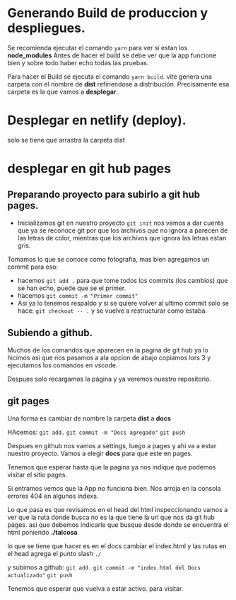 # Generando Build de produccion y despliegues.

Se recomienda ejecutar el comando `yarn` para ver si estan los **node_modules**
Antes de hacer el build se debe ver que la app funcione bien y sobre todo haber echo todas las pruebas.

Para hacer el Build se ejecuta el comando `yarn build`. vite genera una carpeta con el nombre de **dist** refiriendose a distribución. Precisamente esa carpeta es la que vamos a **desplegar**.

# Desplegar en netlify (deploy).

solo se tiene que arrastra la carpeta dist

# desplegar en git hub pages

## Preparando proyecto para subirlo a git hub pages.

- Inicializamos git en nuestro proyecto `git init` nos vamos a dar cuenta que ya se reconoce git por que los archivos que no ignora a parecen de las letras de color, mientras que los archivos que ignora las letras estan gris.

Tomamos lo que se conoce como fotografia, mas bien agregamos un commit para eso:

- hacemos `git add .` para que tome todos los commits (los cambios) que se han echo, puede que se el primer.
- hacemos `git commit -m "Primer commit"`
- Asi ya lo tenemos respaldo y si se quiere volver al ultimo commit solo se hace: `git checkout -- .` y se vuelve a restructurar como estaba.

## Subiendo a github.

Muchos de los comandos que aparecen en la pagina de git hub ya lo hicimos asi que nos pasamos a ala opcion de abajo copiamos lors 3 y ejecutamos los comandos en vscode.

Despues solo recargamos la página y ya veremos nuestro repositorio.

## git pages

Una forma es cambiar de nombre la carpeta **dist** a **docs**

HAcemos:
`git add.`
`git commit -m "Docs agregado"`
`git push`

Despues en github nos vamos a settings, luego a pages y ahi va a estar nuestro proyecto. Vamos a elegir **docs** para que este en pages.

Tenemos que esperar hasta que la pagina ya nos indique que podemos visitar el sitio pages.

Si entramos vemos que la App no funciona bien. Nos arroja en la consola errores 404 en algunos indexs.

Lo que pasa es que revisamos en el head del html inspeccionando vamos a ver que la ruta donde busca no es la que tiene la url que nos da git hub pages. asi que debemos indicarle que busque desde donde se encuentra el html poniendo **./talcosa**

lo que se tiene que hacer es en el docs cambiar el index.html y las rutas en el head agrega el punto slash `./`

y subimos a github:
`git add.`
`git commit -m "index.html del Docs actualizado"`
`git push`

Tenemos que esperar que vuelva a estar activo. para visitar.
